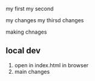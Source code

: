 my first 
my second

my changes
my thirsd changes

making chnages

## local dev

1. open in index.html in browser
2. main changes
